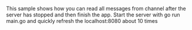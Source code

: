 This sample shows how you can read all messages from channel after the server has stopped and then finish the app.
Start the server with go run main.go and quickly refresh the localhost:8080 about 10 times